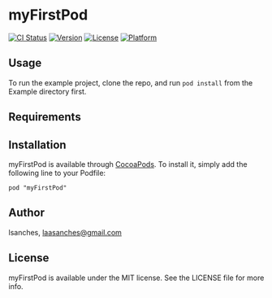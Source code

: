 # myFirstPod

[![CI Status](http://img.shields.io/travis/lsanches/myFirstPod.svg?style=flat)](https://travis-ci.org/lsanches/myFirstPod)
[![Version](https://img.shields.io/cocoapods/v/myFirstPod.svg?style=flat)](http://cocoadocs.org/docsets/myFirstPod)
[![License](https://img.shields.io/cocoapods/l/myFirstPod.svg?style=flat)](http://cocoadocs.org/docsets/myFirstPod)
[![Platform](https://img.shields.io/cocoapods/p/myFirstPod.svg?style=flat)](http://cocoadocs.org/docsets/myFirstPod)

## Usage

To run the example project, clone the repo, and run `pod install` from the Example directory first.

## Requirements

## Installation

myFirstPod is available through [CocoaPods](http://cocoapods.org). To install
it, simply add the following line to your Podfile:

    pod "myFirstPod"

## Author

lsanches, laasanches@gmail.com

## License

myFirstPod is available under the MIT license. See the LICENSE file for more info.

